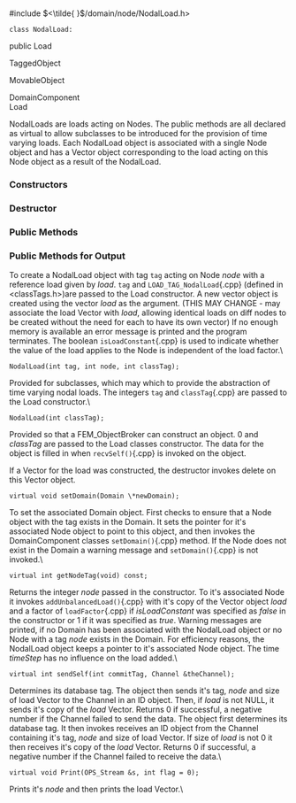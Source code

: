 \
#include $<\tilde{ }$/domain/node/NodalLoad.h$>$



```{.cpp}
class NodalLoad:
```
 public Load


TaggedObject

MovableObject

DomainComponent\
Load

NodalLoads are loads acting on Nodes. The public methods are all
declared as virtual to allow subclasses to be introduced for the
provision of time varying loads. Each NodalLoad object is associated
with a single Node object and has a Vector object corresponding to the
load acting on this Node object as a result of the NodalLoad.
### Constructors


### Destructor

### Public Methods


### Public Methods for Output


To create a NodalLoad object with tag `tag` acting on Node *node* with a
reference load given by *load*. `tag` and `LOAD_TAG_NodalLoad`{.cpp} (defined
in $<$classTags.h$>$)are passed to the Load constructor. A new vector
object is created using the vector *load* as the argument. (THIS MAY
CHANGE - may associate the load Vector with *load*, allowing identical
loads on diff nodes to be created without the need for each to have its
own vector) If no enough memory is available an error message is printed
and the program terminates. The boolean `isLoadConstant`{.cpp} is used to
indicate whether the value of the load applies to the Node is
independent of the load factor.\

```{.cpp}
NodalLoad(int tag, int node, int classTag);
```


Provided for subclasses, which may which to provide the abstraction of
time varying nodal loads. The integers `tag` and `classTag`{.cpp} are passed
to the Load constructor.\

```{.cpp}
NodalLoad(int classTag);
```


Provided so that a FEM_ObjectBroker can construct an object. $0$ and
*classTag* are passed to the Load classes constructor. The data for the
object is filled in when `recvSelf()`{.cpp} is invoked on the object.

If a Vector for the load was constructed, the destructor invokes delete
on this Vector object.

```{.cpp}
virtual void setDomain(Domain \*newDomain);
```


To set the associated Domain object. First checks to ensure that a Node
object with the tag exists in the Domain. It sets the pointer for it's
associated Node object to point to this object, and then invokes the
DomainComponent classes `setDomain()`{.cpp} method. If the Node does not exist
in the Domain a warning message and `setDomain()`{.cpp} is not invoked.\

```{.cpp}
virtual int getNodeTag(void) const;
```


Returns the integer *node* passed in the constructor.
To it's associated Node it invokes `addUnbalancedLoad()`{.cpp} with it's copy
of the Vector object *load* and a factor of `loadFactor`{.cpp} if
*isLoadConstant* was specified as *false* in the constructor or $1$ if
it was specified as *true*. Warning messages are printed, if no Domain
has been associated with the NodalLoad object or no Node with a tag
*node* exists in the Domain. For efficiency reasons, the NodalLoad
object keeps a pointer to it's associated Node object. The time
*timeStep* has no influence on the load added.\

```{.cpp}
virtual int sendSelf(int commitTag, Channel &theChannel);
```


Determines its database tag. The object then sends it's tag, *node* and
size of load Vector to the Channel in an ID object. Then, if *load* is
not NULL, it sends it's copy of the *load* Vector. Returns $0$ if
successful, a negative number if the Channel failed to send the data.
The object first determines its database tag. It then invokes receives
an ID object from the Channel containing it's tag, *node* and size of
load Vector. If size of *load* is not $0$ it then receives it's copy of
the *load* Vector. Returns $0$ if successful, a negative number if the
Channel failed to receive the data.\

```{.cpp}
virtual void Print(OPS_Stream &s, int flag = 0);
```


Prints it's *node* and then prints the load Vector.\
